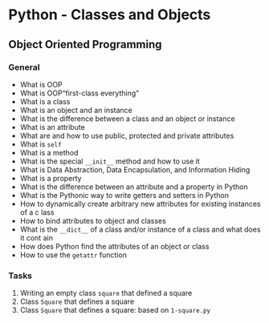 # Python - Classes and Objects
## Object Oriented Programming

### General
* What is OOP
* What is OOP“first-class everything”
* What is a class
* What is an object and an instance
* What is the difference between a class and an object or instance
* What is an attribute
* What are and how to use public, protected and private attributes
* What is ```self```
* What is a method
* What is the special ```__init__``` method and how to use it
* What is Data Abstraction, Data Encapsulation, and Information Hiding
* What is a property
* What is the difference between an attribute and a property in Python
* What is the Pythonic way to write getters and setters in Python
* How to dynamically create arbitrary new attributes for existing instances of a c  lass
* How to bind attributes to object and classes
* What is the ```__dict__``` of a class and/or instance of a class and what does it cont  ain
* How does Python find the attributes of an object or class
* How to use the ```getattr``` function

### Tasks
1. Writing an empty class ```square``` that defined a square
2. Class ```Square``` that defines a square
3. Class ```Square``` that defines a square: based on ```1-square.py```